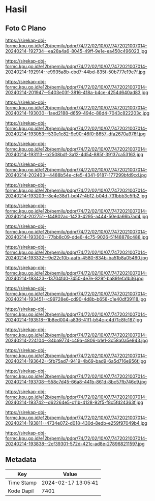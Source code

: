# Hasil

## Foto C Plano

https://sirekap-obj-formc.kpu.go.id/e12b/pemilu/pdpr/74/72/02/10/07/7472021007014-20240214-192734--ea28a4a6-8045-49ff-9e1e-ea450c496023.jpg

https://sirekap-obj-formc.kpu.go.id/e12b/pemilu/pdpr/74/72/02/10/07/7472021007014-20240214-192914--e9935a8b-cbd7-44bd-835f-50b777e19e7f.jpg

https://sirekap-obj-formc.kpu.go.id/e12b/pemilu/pdpr/74/72/02/10/07/7472021007014-20240214-201947--5403e03f-3816-418a-b4ce-4254d640ad83.jpg

https://sirekap-obj-formc.kpu.go.id/e12b/pemilu/pdpr/74/72/02/10/07/7472021007014-20240214-193030--1aed2188-d659-494c-88d4-7043c822203c.jpg

https://sirekap-obj-formc.kpu.go.id/e12b/pemilu/pdpr/74/72/02/10/07/7472021007014-20240214-193053--530e1c82-9e90-46f0-8657-dfa2670a976f.jpg

https://sirekap-obj-formc.kpu.go.id/e12b/pemilu/pdpr/74/72/02/10/07/7472021007014-20240214-193113--b2508bdf-3a12-4d54-885f-39137ca53163.jpg

https://sirekap-obj-formc.kpu.go.id/e12b/pemilu/pdpr/74/72/02/10/07/7472021007014-20240214-202403--4488b54e-cfe5-4341-9187-177299bfd9cd.jpg

https://sirekap-obj-formc.kpu.go.id/e12b/pemilu/pdpr/74/72/02/10/07/7472021007014-20240214-193203--8e4e38d1-bd47-4b12-b04d-731bbb3c5fb2.jpg

https://sirekap-obj-formc.kpu.go.id/e12b/pemilu/pdpr/74/72/02/10/07/7472021007014-20240214-202751--f44802ac-1423-4295-a444-50eda66b7ad4.jpg

https://sirekap-obj-formc.kpu.go.id/e12b/pemilu/pdpr/74/72/02/10/07/7472021007014-20240214-193300--77bb8c09-dde6-4c75-9026-51f48878c488.jpg

https://sirekap-obj-formc.kpu.go.id/e12b/pemilu/pdpr/74/72/02/10/07/7472021007014-20240214-193332--9d22c10b-aafb-4580-834b-ba51b8a05460.jpg

https://sirekap-obj-formc.kpu.go.id/e12b/pemilu/pdpr/74/72/02/10/07/7472021007014-20240214-193423--13704fd0-7450-4e7e-829f-ba891efa1b36.jpg

https://sirekap-obj-formc.kpu.go.id/e12b/pemilu/pdpr/74/72/02/10/07/7472021007014-20240214-193451--c99728e6-cd90-4d8b-b658-c1e40df39118.jpg

https://sirekap-obj-formc.kpu.go.id/e12b/pemilu/pdpr/74/72/02/10/07/7472021007014-20240214-193518--1b8ed004-a836-41f1-b54c-c4d71c8fc187.jpg

https://sirekap-obj-formc.kpu.go.id/e12b/pemilu/pdpr/74/72/02/10/07/7472021007014-20240214-224104--34ba9774-c49a-4806-b1e1-3c58a0a5e943.jpg

https://sirekap-obj-formc.kpu.go.id/e12b/pemilu/pdpr/74/72/02/10/07/7472021007014-20240214-193642--5fb75ad7-9419-4b69-bad9-6a5d716e956f.jpg

https://sirekap-obj-formc.kpu.go.id/e12b/pemilu/pdpr/74/72/02/10/07/7472021007014-20240214-193708--558c7d45-66a8-441b-861d-8bc57fb746c9.jpg

https://sirekap-obj-formc.kpu.go.id/e12b/pemilu/pdpr/74/72/02/10/07/7472021007014-20240214-193742--d62264e5-c11b-4128-92f5-f8c5fd24363f.jpg

https://sirekap-obj-formc.kpu.go.id/e12b/pemilu/pdpr/74/72/02/10/07/7472021007014-20240214-193811--4734e072-d018-430d-8edb-e259f97049b4.jpg

https://sirekap-obj-formc.kpu.go.id/e12b/pemilu/pdpr/74/72/02/10/07/7472021007014-20240214-193838--2cf39301-572d-421c-ad8e-278968211597.jpg


## Metadata

| Key        | Value               |
| ---------- | ------------------- |
| Time Stamp | 2024-02-17 13:05:41 |
| Kode Dapil | 7401                |



